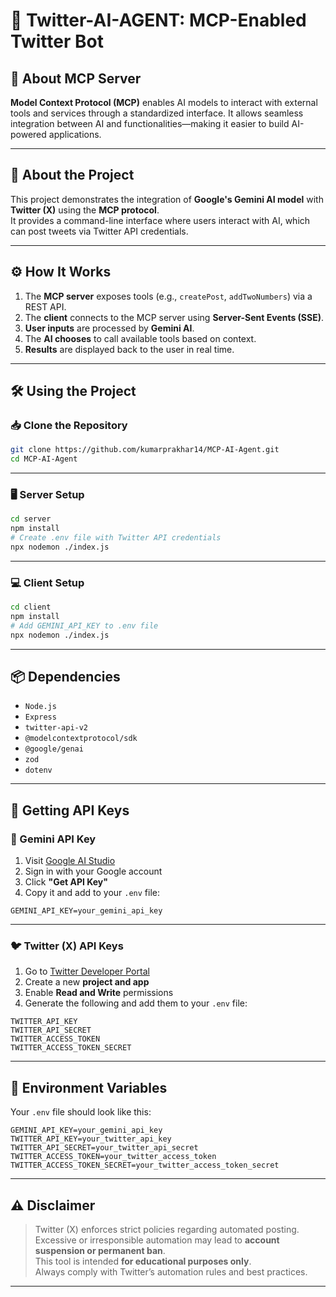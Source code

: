 # 🚀 Twitter-AI-AGENT: MCP-Enabled Twitter Bot

## 📡 About MCP Server

**Model Context Protocol (MCP)** enables AI models to interact with external tools and services through a standardized interface. It allows seamless integration between AI and functionalities—making it easier to build AI-powered applications.

---

## 🤖 About the Project

This project demonstrates the integration of **Google's Gemini AI model** with **Twitter (X)** using the **MCP protocol**.  
It provides a command-line interface where users interact with AI, which can post tweets via Twitter API credentials.

---

## ⚙️ How It Works

1. The **MCP server** exposes tools (e.g., `createPost`, `addTwoNumbers`) via a REST API.
2. The **client** connects to the MCP server using **Server-Sent Events (SSE)**.
3. **User inputs** are processed by **Gemini AI**.
4. The **AI chooses** to call available tools based on context.
5. **Results** are displayed back to the user in real time.

---

## 🛠️ Using the Project

### 📥 Clone the Repository

```bash
git clone https://github.com/kumarprakhar14/MCP-AI-Agent.git
cd MCP-AI-Agent
```

---

### 🖥️ Server Setup

```bash
cd server
npm install
# Create .env file with Twitter API credentials
npx nodemon ./index.js
```

---

### 💻 Client Setup

```bash
cd client
npm install
# Add GEMINI_API_KEY to .env file
npx nodemon ./index.js
```

---

## 📦 Dependencies

- `Node.js`
- `Express`
- `twitter-api-v2`
- `@modelcontextprotocol/sdk`
- `@google/genai`
- `zod`
- `dotenv`

---

## 🔐 Getting API Keys

### 🧠 Gemini API Key

1. Visit [Google AI Studio](https://makersuite.google.com/app/apikey)
2. Sign in with your Google account
3. Click **"Get API Key"**
4. Copy it and add to your `.env` file:

```env
GEMINI_API_KEY=your_gemini_api_key
```

---

### 🐦 Twitter (X) API Keys

1. Go to [Twitter Developer Portal](https://developer.twitter.com/en/portal/dashboard)
2. Create a new **project and app**
3. Enable **Read and Write** permissions
4. Generate the following and add them to your `.env` file:

```env
TWITTER_API_KEY
TWITTER_API_SECRET
TWITTER_ACCESS_TOKEN
TWITTER_ACCESS_TOKEN_SECRET
```

---

## 🧪 Environment Variables

Your `.env` file should look like this:

```env
GEMINI_API_KEY=your_gemini_api_key
TWITTER_API_KEY=your_twitter_api_key
TWITTER_API_SECRET=your_twitter_api_secret
TWITTER_ACCESS_TOKEN=your_twitter_access_token
TWITTER_ACCESS_TOKEN_SECRET=your_twitter_access_token_secret
```

---

## ⚠️ Disclaimer

> Twitter (X) enforces strict policies regarding automated posting.  
> Excessive or irresponsible automation may lead to **account suspension or permanent ban**.  
> This tool is intended **for educational purposes only**.  
> Always comply with Twitter’s automation rules and best practices.

--- 